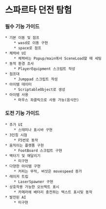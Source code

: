 # 스파르타 던전 탐험

### 필수 기능 가이드
    * 기본 이동 및 점프
        * wasd로 이동 구현
        * space로 점프
    * 체력바 UI
        * 체력바는 Popup/main에서 SceneLoad할 때 세팅
    * 동적 환경 조사
        * PlayerEquipment 스크립트 작성
    * 점프대
        * Jumppad 스크립트 작성
    * 아이템 데이터
        * ScriptableObject로 생성
    * 아이템 사용
        * 마우스 좌클릭으로 사용 가능(음식만)

### 도전 기능 가이드
    * 추가 UI
        * 스테미나 표시바 구현
    * 3인칭 시점
        * F5번로 동작
    * 움직이는 플랫폼 구현
        * FootBoard 스크립트 구현
    * 벽타기 및 매달리기
        * 미구현
    * 다양한 아이템 구현
        * 커피는 무적, 버섯은 movespeed 증가
    * 레이저 트립
        * LaserSpawner 구현
    * 상호작용 가능한 오브젝트 표시
        * 카메라에 배터리 충전하는 텍스트 표시및 동작
    * 발전된 AI
        * 미구현